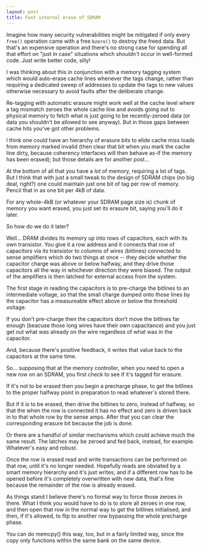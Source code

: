 ```yaml
---
layout: post
title: Fast internal erase of SDRAM
---
```

Imagine how many security vulnerabilities might be mitigated if only
every `free()` operation came with a free `bzero()` to destroy the
freed data.  But that's an expensive operation and there's no
strong case for spending all that effort on "just in case" situations
which _shouldn't_ occur in well-formed code.  Just write better code, silly!

I was thinking about this in conjunction with a memory tagging system
which would auto-erase cache lines whenever the tags change, rather than
requiring a dedicated sweep of addresses to update the tags to new
values otherwise necessary to avoid faults after the deliberate change.

Re-tagging with automatic erasure might work well at the cache level
where a tag mismatch zeroes the whole cache line and avoids going out to
physical memory to fetch what is just going to be recently-zeroed data
(or data you shouldn't be allowed to see anyway).  But in those gaps
between cache hits you've got other problems.

I think one could have an hierarchy of erasure bits to elide cache miss loads
from memory marked invalid (then clear that bit when you mark the cache
line dirty, because coherency interfaces will then behave as-if the
memory has been erased); but those details are for another post...

At the bottom of all that you have a _lot_ of memory, requiring a lot of
tags.  But I think that with just a small tweak to the design of SDRAM
chips (no big deal, right?) one could maintain just one bit of tag per
row of memory.  Pencil that in as one bit per 4kB of data.

For any whole-4kB (or whatever your SDRAM page size is) chunk of memory
you want erased, you just set its erasure bit, saying you'll do it
later.

So how do we do it later?

Well... DRAM divides its memory up into rows of capacitors, each with
its own transistor.  You give it a row address and it connects that row
of capacitors via its transistor to columns of wires (bitlines)
connected to sense amplifiers which do two things at once -- they decide
whether the capacitor charge was above or below halfway, and they drive
those capacitors all the way in whichever direction they were biased.
The output of the amplifiers is then latched for external access from
the system.

The first stage in reading the capacitors is to pre-charge the bitlines
to an intermediate voltage, so that the small charge dumped onto those
lines by the capacitor has a measureable effect above or below the
threshold voltage.

If you don't pre-charge then the capacitors don't move the bitlines far
enough (beacuse those long wires have their own capacitance) and you
just get out what was already on the wire regardless of what was in the
capacitor.

And, because there's positive feedback, it writes that value back to the
capacitors at the same time.

So... supposing that at the memory controller, when you need to open a
new row on an SDRAM, you first check to see if it's tagged for erasure.

If it's not to be erased then you begin a precharge phase, to get the
bitlines to the proper halfway point in preparation to read whatever's
stored there.

But if it _is_ to be erased, then drive the bitlines to zero, instead of
halfway, so that the when the row is connected it has no effect and zero
is driven back in to that whole row by the sense amps.  After that you
can clear the corresponding erasure bit because the job is done.

Or there are a handful of similar mechanisms which could achieve much
the same result.  The latches may be zeroed and fed back, instead, for
example.  Whatever's easy and robust.

Once the row is erased read and write transactions can be performed on
that row, until it's no longer needed.  Hopefully reads are obviated by
a smart memory hierarchy and it's just writes; and if a different row
has to be opened before it's completely overwritten with new data,
that's fine because the remainder of the row is already erased.

As things stand I believe there's no formal way to force those zeroes in
there.  What I think you would have to do is to store all zeroes in one
row, and then open that row in the normal way to get the bitlines
initialised, and then, if it's allowed, to flip to another row bypassing
the whole precharge phase.

You can do memcpy() this way, too, but in a fairly limited way, since
the copy only functions within the same bank on the same device.
